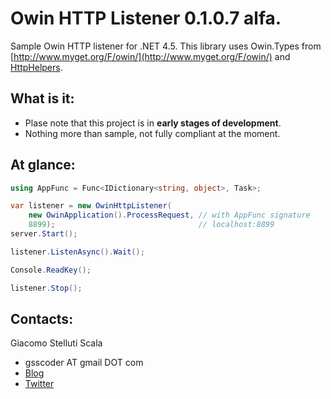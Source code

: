 ﻿Owin HTTP Listener 0.1.0.7 alfa.
===
Sample Owin HTTP listener for .NET 4.5. This library uses Owin.Types from [http://www.myget.org/F/owin/](http://www.myget.org/F/owin/)
and [HttpHelpers](https://github.com/gsscoder/httphelpers).

What is it:
---
- Plase note that this project is in **early stages of development**.
- Nothing more than sample, not fully compliant at the moment.

At glance:
---
```csharp
using AppFunc = Func<IDictionary<string, object>, Task>;

var listener = new OwinHttpListener(
    new OwinApplication().ProcessRequest, // with AppFunc signature
    8899);                                // localhost:8899
server.Start();

listener.ListenAsync().Wait();

Console.ReadKey();

listener.Stop();
```

Contacts:
---
Giacomo Stelluti Scala
  - gsscoder AT gmail DOT com
  - [Blog](http://gsscoder.blogspot.it)
  - [Twitter](http://twitter.com/gsscoder)
